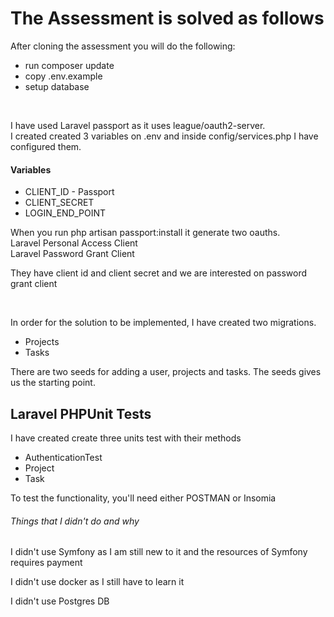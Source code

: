 <h1>The Assessment is solved as follows</h1>

<p>After cloning the assessment you will do the following:</p>
<ul>
   <li>run composer update</li>
   <li>copy .env.example</li>
   <li>setup database</li>
</ul>

<br>
<p>
I have used Laravel passport as it uses league/oauth2-server. <br>
I created created 3 variables on .env and inside config/services.php I have configured them.
</p>
<h4>Variables</h4>
<ul>
    <li>CLIENT_ID - Passport</li>
    <li>CLIENT_SECRET</li>
    <li>LOGIN_END_POINT</li>
</ul>
<p>
When you run php artisan passport:install it generate two oauths.
<br>
Laravel Personal Access Client
<br>
Laravel Password Grant Client
<br>

They have client id and client secret and we are interested on password grant client

</p>
<br>
<p>
In order for the solution to be implemented, I have created two migrations.
</p>
<ul>
    <li>Projects</li>
    <li>Tasks</li>
</ul>
<p>
There are two  seeds for adding a user, projects and tasks.
The seeds gives us the starting point.
</p>

<h2>Laravel PHPUnit Tests</h2>
<p>I have created create three units test with their methods</p>
<ul>
    <li>AuthenticationTest</li>
    <li>Project</li>
    <li>Task</li>
</ul>
<p>
To test the functionality, you'll need either POSTMAN or Insomia
</p>

<h6>Things that I didn't do and why</h6>
<p>I didn't use Symfony as I am still new to it and the resources of Symfony requires payment</p>
<p>I didn't use docker as I still have to learn it</p>
<p>I didn't use Postgres DB</p>

